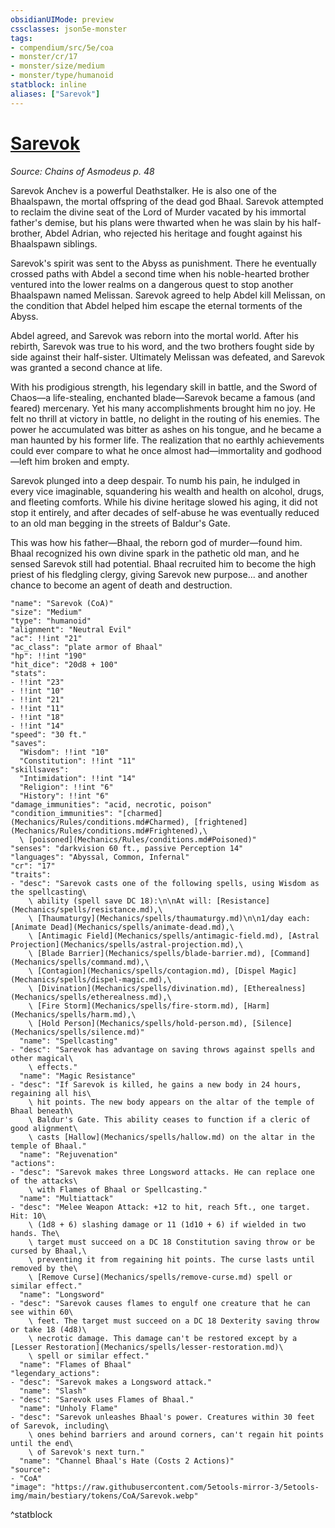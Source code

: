 ```yaml
---
obsidianUIMode: preview
cssclasses: json5e-monster
tags:
- compendium/src/5e/coa
- monster/cr/17
- monster/size/medium
- monster/type/humanoid
statblock: inline
aliases: ["Sarevok"]
---
```

# [Sarevok](Mechanics\bestiary\npc/sarevok-coa.md)
*Source: Chains of Asmodeus p. 48*  

Sarevok Anchev is a powerful Deathstalker. He is also one of the Bhaalspawn, the mortal offspring of the dead god Bhaal. Sarevok attempted to reclaim the divine seat of the Lord of Murder vacated by his immortal father's demise, but his plans were thwarted when he was slain by his half-brother, Abdel Adrian, who rejected his heritage and fought against his Bhaalspawn siblings.

Sarevok's spirit was sent to the Abyss as punishment. There he eventually crossed paths with Abdel a second time when his noble-hearted brother ventured into the lower realms on a dangerous quest to stop another Bhaalspawn named Melissan. Sarevok agreed to help Abdel kill Melissan, on the condition that Abdel helped him escape the eternal torments of the Abyss.

Abdel agreed, and Sarevok was reborn into the mortal world. After his rebirth, Sarevok was true to his word, and the two brothers fought side by side against their half-sister. Ultimately Melissan was defeated, and Sarevok was granted a second chance at life.

With his prodigious strength, his legendary skill in battle, and the Sword of Chaos—a life-stealing, enchanted blade—Sarevok became a famous (and feared) mercenary. Yet his many accomplishments brought him no joy. He felt no thrill at victory in battle, no delight in the routing of his enemies. The power he accumulated was bitter as ashes on his tongue, and he became a man haunted by his former life. The realization that no earthly achievements could ever compare to what he once almost had—immortality and godhood—left him broken and empty.

Sarevok plunged into a deep despair. To numb his pain, he indulged in every vice imaginable, squandering his wealth and health on alcohol, drugs, and fleeting comforts. While his divine heritage slowed his aging, it did not stop it entirely, and after decades of self-abuse he was eventually reduced to an old man begging in the streets of Baldur's Gate.

This was how his father—Bhaal, the reborn god of murder—found him. Bhaal recognized his own divine spark in the pathetic old man, and he sensed Sarevok still had potential. Bhaal recruited him to become the high priest of his fledgling clergy, giving Sarevok new purpose... and another chance to become an agent of death and destruction.

```statblock
"name": "Sarevok (CoA)"
"size": "Medium"
"type": "humanoid"
"alignment": "Neutral Evil"
"ac": !!int "21"
"ac_class": "plate armor of Bhaal"
"hp": !!int "190"
"hit_dice": "20d8 + 100"
"stats":
- !!int "23"
- !!int "10"
- !!int "21"
- !!int "11"
- !!int "18"
- !!int "14"
"speed": "30 ft."
"saves":
  "Wisdom": !!int "10"
  "Constitution": !!int "11"
"skillsaves":
  "Intimidation": !!int "14"
  "Religion": !!int "6"
  "History": !!int "6"
"damage_immunities": "acid, necrotic, poison"
"condition_immunities": "[charmed](Mechanics/Rules/conditions.md#Charmed), [frightened](Mechanics/Rules/conditions.md#Frightened),\
  \ [poisoned](Mechanics/Rules/conditions.md#Poisoned)"
"senses": "darkvision 60 ft., passive Perception 14"
"languages": "Abyssal, Common, Infernal"
"cr": "17"
"traits":
- "desc": "Sarevok casts one of the following spells, using Wisdom as the spellcasting\
    \ ability (spell save DC 18):\n\nAt will: [Resistance](Mechanics/spells/resistance.md),\
    \ [Thaumaturgy](Mechanics/spells/thaumaturgy.md)\n\n1/day each: [Animate Dead](Mechanics/spells/animate-dead.md),\
    \ [Antimagic Field](Mechanics/spells/antimagic-field.md), [Astral Projection](Mechanics/spells/astral-projection.md),\
    \ [Blade Barrier](Mechanics/spells/blade-barrier.md), [Command](Mechanics/spells/command.md),\
    \ [Contagion](Mechanics/spells/contagion.md), [Dispel Magic](Mechanics/spells/dispel-magic.md),\
    \ [Divination](Mechanics/spells/divination.md), [Etherealness](Mechanics/spells/etherealness.md),\
    \ [Fire Storm](Mechanics/spells/fire-storm.md), [Harm](Mechanics/spells/harm.md),\
    \ [Hold Person](Mechanics/spells/hold-person.md), [Silence](Mechanics/spells/silence.md)"
  "name": "Spellcasting"
- "desc": "Sarevok has advantage on saving throws against spells and other magical\
    \ effects."
  "name": "Magic Resistance"
- "desc": "If Sarevok is killed, he gains a new body in 24 hours, regaining all his\
    \ hit points. The new body appears on the altar of the temple of Bhaal beneath\
    \ Baldur's Gate. This ability ceases to function if a cleric of good alignment\
    \ casts [Hallow](Mechanics/spells/hallow.md) on the altar in the temple of Bhaal."
  "name": "Rejuvenation"
"actions":
- "desc": "Sarevok makes three Longsword attacks. He can replace one of the attacks\
    \ with Flames of Bhaal or Spellcasting."
  "name": "Multiattack"
- "desc": "Melee Weapon Attack: +12 to hit, reach 5ft., one target. Hit: 10\
    \ (1d8 + 6) slashing damage or 11 (1d10 + 6) if wielded in two hands. The\
    \ target must succeed on a DC 18 Constitution saving throw or be cursed by Bhaal,\
    \ preventing it from regaining hit points. The curse lasts until removed by the\
    \ [Remove Curse](Mechanics/spells/remove-curse.md) spell or similar effect."
  "name": "Longsword"
- "desc": "Sarevok causes flames to engulf one creature that he can see within 60\
    \ feet. The target must succeed on a DC 18 Dexterity saving throw or take 18 (4d8)\
    \ necrotic damage. This damage can't be restored except by a [Lesser Restoration](Mechanics/spells/lesser-restoration.md)\
    \ spell or similar effect."
  "name": "Flames of Bhaal"
"legendary_actions":
- "desc": "Sarevok makes a Longsword attack."
  "name": "Slash"
- "desc": "Sarevok uses Flames of Bhaal."
  "name": "Unholy Flame"
- "desc": "Sarevok unleashes Bhaal's power. Creatures within 30 feet of Sarevok, including\
    \ ones behind barriers and around corners, can't regain hit points until the end\
    \ of Sarevok's next turn."
  "name": "Channel Bhaal's Hate (Costs 2 Actions)"
"source":
- "CoA"
"image": "https://raw.githubusercontent.com/5etools-mirror-3/5etools-img/main/bestiary/tokens/CoA/Sarevok.webp"
```
^statblock